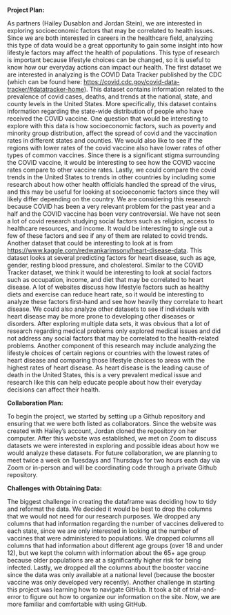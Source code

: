 **Project Plan:** 

As partners (Hailey Dusablon and Jordan Stein), we are interested in exploring socioeconomic factors that may be correlated to health issues. 
Since we are both interested in careers in the healthcare field, analyzing this type of data would be a great opportunity to gain some insight 
into how lifestyle factors may affect the health of populations. This type of research is important because lifestyle choices can be changed, 
so it is useful to know how our everyday actions can impact our health. The first dataset we are interested in analyzing is the COVID Data Tracker 
published by the CDC (which can be found here: https://covid.cdc.gov/covid-data-tracker/#datatracker-home). This dataset contains information 
related to the prevalence of covid cases, deaths, and trends at the national, state, and county levels in the United States. More specifically, 
this dataset contains information regarding the state-wide distribution of people who have received the COVID vaccine. One question that would be 
interesting to explore with this data is how socioeconomic factors, such as poverty and minority group distribution, affect the spread of covid and 
the vaccination rates in different states and counties. We would also like to see if the regions with lower rates of the covid vaccine also have 
lower rates of other types of common vaccines. Since there is a significant stigma surrounding the COVID vaccine, it would be interesting to see 
how the COVID vaccine rates compare to other vaccine rates. Lastly, we could compare the covid trends in the United States to trends in other 
countries by including some research about how other health officials handled the spread of the virus, and this may be useful for looking at 
socioeconomic factors since they will likely differ depending on the country. We are considering this research because COVID has been a very 
relevant problem for the past year and a half and the COVID vaccine has been very controversial. We have not seen a lot of covid research 
studying social factors such as religion, access to healthcare resources, and income. It would be interesting to single out a few of these 
factors and see if any of them are related to covid trends. 
Another dataset that could  be interesting to look at is from https://www.kaggle.com/redwankarimsony/heart-disease-data. This dataset looks at several 
predicting factors for heart disease, such as age, gender, resting blood pressure, and cholesterol. Similar to the COVID Tracker dataset, we think it 
would be interesting to look at social factors such as occupation, income, and diet that may be correlated to heart disease. A lot of websites discuss 
how lifestyle factors such as healthy diets and exercise can reduce heart rate, so it would be interesting to analyze these factors first-hand and see 
how heavily they correlate to heart disease. We could also analyze other datasets to see if individuals with heart disease may be more prone to developing 
other diseases or disorders. After exploring multiple data sets, it was obvious that a lot of research regarding medical problems only explored medical 
issues and did not address any social factors that may be correlated to the health-related problems. Another component of this research may include 
analyzing the lifestyle choices of certain regions or countries with the lowest rates of heart disease and comparing those lifestyle choices to areas 
with the highest rates of heart disease. As heart disease is the leading cause of death in the United States, this is a very prevalent medical issue and 
research like this can help educate people about how their everyday decisions can affect their health. 


**Collaboration Plan:**

To begin the project, we started by setting up a Github repository and ensuring that we were both listed as collaborators. Since the 
website was created with Hailey’s account, Jordan cloned the repository on her computer. After this website was established, we met on 
Zoom to discuss datasets we were interested in exploring and possible ideas about how we would analyze these datasets. For future 
collaboration, we are planning to meet twice a week on Tuesdays and Thursdays for two hours each day via Zoom or in-person and will 
be coordinating code through a private Github repository. 


**Challenges with Obtaining Data:**

The biggest challenge in creating the dataframe was deciding how to tidy and reformat the data. We decided it would be best to drop the 
columns that we would not need for our research purposes. We dropped any columns that had information regarding the number of vaccines 
delivered to each state, since we are only interested in looking at the number of vaccines that were administered to populations. We 
dropped columns all columns that had information about different age groups (over 18 and under 12), but we kept the column with information 
about the 65+ age group because older populations are at a significantly higher risk for being infected. Lastly, we dropped all the columns 
about the booster vaccine since the data was only available at a national level (because the booster vaccine was only developed very recently). 
Another challenge in starting this project was learning how to navigate GitHub. It took a bit of trial-and-error to figure out how to organize 
our information on the site. Now, we are more familiar and comfortable with using GitHub.

